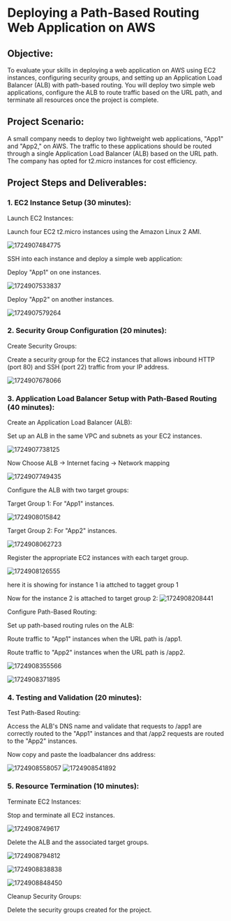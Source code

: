 # Deploying a Path-Based Routing Web Application on AWS

## Objective:

To evaluate your skills in deploying a web application on AWS using EC2 instances, configuring security groups, and setting up an Application Load Balancer (ALB) with path-based routing. You will deploy two simple web applications, configure the ALB to route traffic based on the URL path, and terminate all resources once the project is complete.

## Project Scenario:

A small company needs to deploy two lightweight web applications, "App1" and "App2," on AWS. The traffic to these applications should be routed through a single Application Load Balancer (ALB) based on the URL path. The company has opted for t2.micro instances for cost efficiency.

## Project Steps and Deliverables:

### 1. EC2 Instance Setup (30 minutes):

Launch EC2 Instances:

Launch four EC2 t2.micro instances using the Amazon Linux 2 AMI.

![1724907484775](images/Readme/1724907484775.png)



SSH into each instance and deploy a simple web application:

Deploy "App1" on one instances.

![1724907533837](images/Readme/1724907533837.png)

Deploy "App2" on another instances.

![1724907579264](images/Readme/1724907579264.png)



### 2. Security Group Configuration (20 minutes):

Create Security Groups:

Create a security group for the EC2 instances that allows inbound HTTP (port 80) and SSH (port 22) traffic from your IP address.

![1724907678066](images/Readme/1724907678066.png)



### 3. Application Load Balancer Setup with Path-Based Routing (40 minutes):

Create an Application Load Balancer (ALB):

Set up an ALB in the same VPC and subnets as your EC2 instances.

![1724907738125](images/Readme/1724907738125.png)

Now Choose ALB -> Internet facing -> Network mapping


![1724907749435](images/Readme/1724907749435.png)


Configure the ALB with two target groups:

Target Group 1: For "App1" instances.

![1724908015842](images/Readme/1724908015842.png)

Target Group 2: For "App2" instances.

![1724908062723](images/Readme/1724908062723.png)

Register the appropriate EC2 instances with each target group.

![1724908126555](images/Readme/1724908126555.png)

here it is showing for instance 1 ia attched to tagget group 1

Now for the instance 2 is attached to target group 2:
![1724908208441](images/Readme/1724908208441.png)



Configure Path-Based Routing:

Set up path-based routing rules on the ALB:

Route traffic to "App1" instances when the URL path is /app1.

Route traffic to "App2" instances when the URL path is /app2.

![1724908355566](images/Readme/1724908355566.png)

![1724908371895](images/Readme/1724908371895.png)

### 4. Testing and Validation (20 minutes):

Test Path-Based Routing:

Access the ALB's DNS name and validate that requests to /app1 are correctly routed to the "App1" instances and that /app2 requests are routed to the "App2" instances.

Now copy and paste the loadbalancer dns address:

![1724908558057](images/Readme/1724908558057.png)
![1724908541892](images/Readme/1724908541892.png)


### 5. Resource Termination (10 minutes):

Terminate EC2 Instances:

Stop and terminate all EC2 instances.

![1724908749617](images/Readme/1724908749617.png)

Delete the ALB and the associated target groups.

![1724908794812](images/Readme/1724908794812.png)

![1724908838838](images/Readme/1724908838838.png)

![1724908848450](images/Readme/1724908848450.png)



Cleanup Security Groups:

Delete the security groups created for the project.
